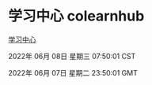 # 学习中心 colearnhub
[学习中心](http://59.174.27.195:56308/colearnhub/)

2022年 06月 08日 星期三 07:50:01 CST

2022年 06月 07日 星期二 23:50:01 GMT
